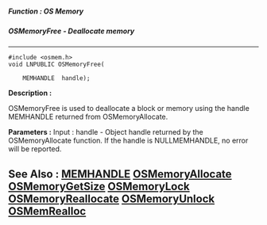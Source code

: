 ##### Function : OS Memory
##### OSMemoryFree - Deallocate memory
---
```
#include <osmem.h>
void LNPUBLIC OSMemoryFree(

	MEMHANDLE  handle);
```
**Description :**

OSMemoryFree is used to deallocate a block  or memory using the handle 
MEMHANDLE returned from OSMemoryAllocate.

**Parameters :**
Input :
handle  -  Object handle returned by the OSMemoryAllocate function.  If the handle is NULLMEMHANDLE, no error will be reported.



**See Also :**
[MEMHANDLE](/reference/Data/MEMHANDLE)
[OSMemoryAllocate](/reference/Func/OSMemoryAllocate)
[OSMemoryGetSize](/reference/Func/OSMemoryGetSize)
[OSMemoryLock](/reference/Func/OSMemoryLock)
[OSMemoryReallocate](/reference/Func/OSMemoryReallocate)
[OSMemoryUnlock](/reference/Func/OSMemoryUnlock)
[OSMemRealloc](/reference/Func/OSMemRealloc)
---
